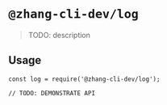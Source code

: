 # `@zhang-cli-dev/log`

> TODO: description

## Usage

```
const log = require('@zhang-cli-dev/log');

// TODO: DEMONSTRATE API
```
